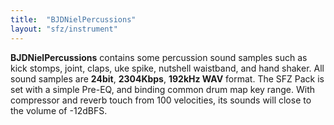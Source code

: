 ```yaml
---
title:  "BJDNielPercussions"
layout: "sfz/instrument"
---
```


**BJDNielPercussions** contains some percussion sound samples such as kick stomps, joint, claps, uke spike, nutshell waistband, and hand shaker. All sound samples are **24bit**, **2304Kbps**, **192kHz WAV** format. The SFZ Pack is set with a simple Pre-EQ, and binding common drum map key range. With compressor and reverb touch from 100 velocities, its sounds will close to the volume of -12dBFS.
